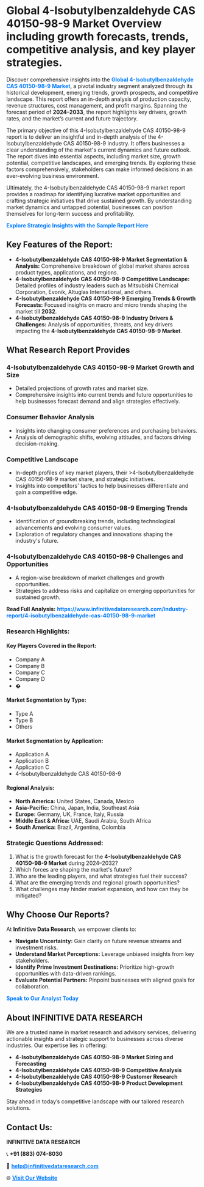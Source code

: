 <h1>Global 4-Isobutylbenzaldehyde CAS 40150-98-9 Market Overview including growth forecasts, trends, competitive analysis, and key player strategies.</h1>
<p>
Discover comprehensive insights into the 
<a href="https://www.infinitivedataresearch.com/industry-report/4-isobutylbenzaldehyde-cas-40150-98-9-market" rel="dofollow" style="color: #007BFF; text-decoration: none;"><strong>Global 4-Isobutylbenzaldehyde CAS 40150-98-9 Market</strong></a>, a pivotal industry segment analyzed through its historical development, emerging trends, growth prospects, and competitive landscape. This report offers an in-depth analysis of production capacity, revenue structures, cost management, and profit margins. Spanning the forecast period of <strong>2024–2033</strong>, the report highlights key drivers, growth rates, and the market’s current and future trajectory.
</p>
<p>
The primary objective of this 4-Isobutylbenzaldehyde CAS 40150-98-9 report is to deliver an insightful and in-depth analysis of the 4-Isobutylbenzaldehyde CAS 40150-98-9 industry. It offers businesses a clear understanding of the market's current dynamics and future outlook. The report dives into essential aspects, including market size, growth potential, competitive landscapes, and emerging trends. By exploring these factors comprehensively, stakeholders can make informed decisions in an ever-evolving business environment.
</p>
<p>
Ultimately, the 4-Isobutylbenzaldehyde CAS 40150-98-9 market report provides a roadmap for identifying lucrative market opportunities and crafting strategic initiatives that drive sustained growth. By understanding market dynamics and untapped potential, businesses can position themselves for long-term success and profitability.
</p>
<p>
<a href="https://www.infinitivedataresearch.com/request-sample/reportId=102546" style="color: #007BFF; text-decoration: none;"><strong>Explore Strategic Insights with the Sample Report Here</strong></a>
</p>

<h2>Key Features of the Report:</h2>
<ul>
<li><strong>4-Isobutylbenzaldehyde CAS 40150-98-9 Market Segmentation & Analysis:</strong> Comprehensive breakdown of global market shares across product types, applications, and regions.</li>
<li><strong>4-Isobutylbenzaldehyde CAS 40150-98-9 Competitive Landscape:</strong> Detailed profiles of industry leaders such as Mitsubishi Chemical Corporation, Evonik, Altuglas International, and others.</li>
<li><strong>4-Isobutylbenzaldehyde CAS 40150-98-9 Emerging Trends & Growth Forecasts:</strong> Focused insights on macro and micro trends shaping the market till <strong>2032</strong>.</li>
<li><strong>4-Isobutylbenzaldehyde CAS 40150-98-9 Industry Drivers & Challenges:</strong> Analysis of opportunities, threats, and key drivers impacting the <strong>4-Isobutylbenzaldehyde CAS 40150-98-9 Market</strong>.</li>
</ul>

<h2>What Research Report Provides</h2>
<h3>4-Isobutylbenzaldehyde CAS 40150-98-9 Market Growth and Size</h3>
<ul>
<li>Detailed projections of growth rates and market size.</li>
<li>Comprehensive insights into current trends and future opportunities to help businesses forecast demand and align strategies effectively.</li>
</ul>

<h3>Consumer Behavior Analysis</h3>
<ul>
<li>Insights into changing consumer preferences and purchasing behaviors.</li>
<li>Analysis of demographic shifts, evolving attitudes, and factors driving decision-making.</li>
</ul>

<h3>Competitive Landscape</h3>
<ul>
<li>In-depth profiles of key market players, their >4-Isobutylbenzaldehyde CAS 40150-98-9 market share, and strategic initiatives.</li>
<li>Insights into competitors' tactics to help businesses differentiate and gain a competitive edge.</li>
</ul>

<h3>4-Isobutylbenzaldehyde CAS 40150-98-9 Emerging Trends</h3>
<ul>
<li>Identification of groundbreaking trends, including technological advancements and evolving consumer values.</li>
<li>Exploration of regulatory changes and innovations shaping the industry's future.</li>
</ul>

<h3>4-Isobutylbenzaldehyde CAS 40150-98-9 Challenges and Opportunities</h3>
<ul>
<li>A region-wise breakdown of market challenges and growth opportunities.</li>
<li>Strategies to address risks and capitalize on emerging opportunities for sustained growth.</li>
</ul>
<p><strong>Read Full Analysis:</strong> <a href="https://www.infinitivedataresearch.com/industry-report/4-isobutylbenzaldehyde-cas-40150-98-9-market" rel="dofollow" style="color: #007BFF; text-decoration: none;"><strong>https://www.infinitivedataresearch.com/industry-report/4-isobutylbenzaldehyde-cas-40150-98-9-market</strong></a></p>
<h3>Research Highlights:</h3>
<h4>Key Players Covered in the Report:</h4>
<ul><li>Company A</li><li>Company B</li><li>Company C</li><li>Company D</li><li>�</li></ul>
<h4>Market Segmentation by Type:</h4>
<ul><li>Type A</li><li>Type B</li><li>Others</li></ul>
<h4>Market Segmentation by Application:</h4>
<ul><li>Application A</li><li>Application B</li><li>Application C</li><li>4-Isobutylbenzaldehyde CAS 40150-98-9</li></ul>

<h4>Regional Analysis:</h4>
<ul>
<li><strong>North America:</strong> United States, Canada, Mexico</li>
<li><strong>Asia-Pacific:</strong> China, Japan, India, Southeast Asia</li>
<li><strong>Europe:</strong> Germany, UK, France, Italy, Russia</li>
<li><strong>Middle East & Africa:</strong> UAE, Saudi Arabia, South Africa</li>
<li><strong>South America:</strong> Brazil, Argentina, Colombia</li>
</ul>

<h3>Strategic Questions Addressed:</h3>
<ol>
<li>What is the growth forecast for the <strong>4-Isobutylbenzaldehyde CAS 40150-98-9 Market</strong> during 2024–2032?</li>
<li>Which forces are shaping the market's future?</li>
<li>Who are the leading players, and what strategies fuel their success?</li>
<li>What are the emerging trends and regional growth opportunities?</li>
<li>What challenges may hinder market expansion, and how can they be mitigated?</li>
</ol>

<h2>Why Choose Our Reports?</h2>
<p>At <strong>Infinitive Data Research</strong>, we empower clients to:</p>
<ul>
<li><strong>Navigate Uncertainty:</strong> Gain clarity on future revenue streams and investment risks.</li>
<li><strong>Understand Market Perceptions:</strong> Leverage unbiased insights from key stakeholders.</li>
<li><strong>Identify Prime Investment Destinations:</strong> Prioritize high-growth opportunities with data-driven rankings.</li>
<li><strong>Evaluate Potential Partners:</strong> Pinpoint businesses with aligned goals for collaboration.</li>
</ul>
<p><a href="https://www.infinitivedataresearch.com/industry-report/4-isobutylbenzaldehyde-cas-40150-98-9-market" rel="dofollow" style="color: #007BFF; text-decoration: none;"><strong>Speak to Our Analyst Today</strong></a></p>

<h2>About INFINITIVE DATA RESEARCH</h2>
<p>We are a trusted name in market research and advisory services, delivering actionable insights and strategic support to businesses across diverse industries. Our expertise lies in offering:</p>
<ul>
<li><strong>4-Isobutylbenzaldehyde CAS 40150-98-9 Market Sizing and Forecasting</strong></li>
<li><strong>4-Isobutylbenzaldehyde CAS 40150-98-9 Competitive Analysis</strong></li>
<li><strong>4-Isobutylbenzaldehyde CAS 40150-98-9 Customer Research</strong></li>
<li><strong>4-Isobutylbenzaldehyde CAS 40150-98-9 Product Development Strategies</strong></li>
</ul>
<p>Stay ahead in today’s competitive landscape with our tailored research solutions.</p>

<h2>Contact Us:</h2>
<p><strong>INFINITIVE DATA RESEARCH</strong></p>
<p>📞 <strong>+91 (883) 074-8030</strong></p>
<p>📧 <strong><a href="mailto:help@infinitivedataresearch.com" style="color: #007BFF;">help@infinitivedataresearch.com</a></strong></p>
<p>🌐 <strong><a href="https://www.infinitivedataresearch.com" rel="dofollow" style="color: #007BFF;">Visit Our Website</a></strong></p>